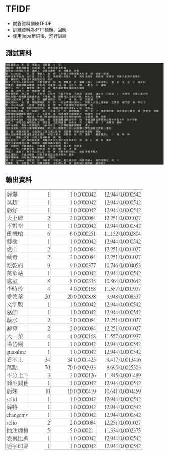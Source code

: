 # TFIDF

- 問答資料訓練TFIDF
- 訓練資料為:PTT標題、回應
- 使用jieba斷詞後，進行訓練


## 測試資料
![image](https://github.com/YanHerChen/TFIDF/blob/master/readme/1554545985789.jpg)

## 輸出資料
![image](https://github.com/YanHerChen/TFIDF/blob/master/readme/1554546404201.jpg)
